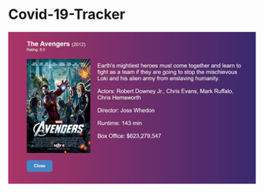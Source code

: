 # Covid-19-Tracker

![image](https://github.com/aviraltandon21/Movie-Database/blob/master/preview/two.jpg?raw=true)
